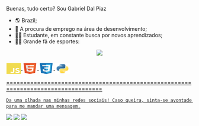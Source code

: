 Buenas, tudo certo? Sou Gabriel Dal Piaz


- 🌎 Brazil;
- 🚨 A procura de emprego na área de desenvolvimento;
- 👨‍🎓 Estudante, em constante busca por novos aprendizados;
- 🙋‍♂️ Grande fã de esportes:

<div align="center">
  <a href="https://github.com/gabrieldalpiaz">
  <img height="180em" src="https://github-readme-stats.vercel.app/api?username=gabrieldalpiaz&show_icons=true&theme=dark&include_all_commits=true&count_private=true"/>
  </div>
  
  <div style="display: inline_block"><br>
  <img align="center" alt="Rafa-Js" height="30" width="40" src="https://raw.githubusercontent.com/devicons/devicon/master/icons/javascript/javascript-plain.svg">
  <img align="center" alt="Rafa-HTML" height="30" width="40" src="https://raw.githubusercontent.com/devicons/devicon/master/icons/html5/html5-original.svg">
  <img align="center" alt="Rafa-CSS" height="30" width="40" src="https://raw.githubusercontent.com/devicons/devicon/master/icons/css3/css3-original.svg">
  <img align="center" alt="Rafa-Python" height="30" width="40" src="https://raw.githubusercontent.com/devicons/devicon/master/icons/python/python-original.svg">
   
   ==================================================================================
    
    Da uma olhada nas minhas redes sociais! Caso queira, sinta-se avontade para me mandar uma mensagem.
     
   
<div> 

  <a href="https://instagram.com/gabrieldalpiazz" target="_blank"><img src="https://img.shields.io/badge/-Instagram-%23E4405F?style=for-the-badge&logo=instagram&logoColor=white" target="_blank"></a>
  <a href = "mailto:gabrieldalpiaz19@gmail.com"><img src="https://img.shields.io/badge/-Gmail-%23333?style=for-the-badge&logo=gmail&logoColor=white" target="_blank"></a>
  <a href="https://www.linkedin.com/in/gabriel-dal-piaz-537061234" target="_blank"><img src="https://img.shields.io/badge/-LinkedIn-%230077B5?style=for-the-badge&logo=linkedin&logoColor=white" target="_blank"></a> 

  
